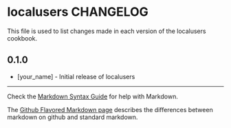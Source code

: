 localusers CHANGELOG
====================

This file is used to list changes made in each version of the localusers cookbook.

0.1.0
-----
- [your_name] - Initial release of localusers

- - -
Check the [Markdown Syntax Guide](http://daringfireball.net/projects/markdown/syntax) for help with Markdown.

The [Github Flavored Markdown page](http://github.github.com/github-flavored-markdown/) describes the differences between markdown on github and standard markdown.
